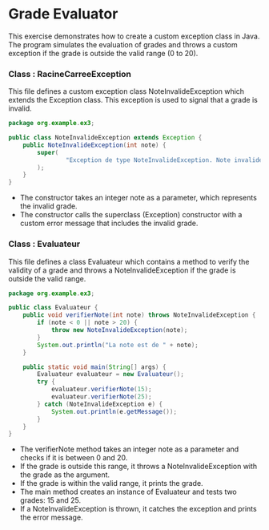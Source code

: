# Grade Evaluator

This exercise demonstrates how to create a custom exception class in Java. The program simulates the evaluation of
grades and throws a custom exception if the grade is outside the valid range (0 to 20).

### Class : RacineCarreeException

This file defines a custom exception class NoteInvalideException which extends the Exception class. This exception is
used to signal that a grade is invalid.

```java
package org.example.ex3;

public class NoteInvalideException extends Exception {
    public NoteInvalideException(int note) {
        super(
                "Exception de type NoteInvalideException. Note invalide : " + note
        );
    }
}
```

- The constructor takes an integer note as a parameter, which represents the invalid grade.
- The constructor calls the superclass (Exception) constructor with a custom error message that includes the invalid
  grade.

### Class : Evaluateur

This file defines a class Evaluateur which contains a method to verify the validity of a grade and throws a
NoteInvalideException if the grade is outside the valid range.

```java
package org.example.ex3;

public class Evaluateur {
    public void verifierNote(int note) throws NoteInvalideException {
        if (note < 0 || note > 20) {
            throw new NoteInvalideException(note);
        }
        System.out.println("La note est de " + note);
    }

    public static void main(String[] args) {
        Evaluateur evaluateur = new Evaluateur();
        try {
            evaluateur.verifierNote(15);
            evaluateur.verifierNote(25);
        } catch (NoteInvalideException e) {
            System.out.println(e.getMessage());
        }
    }
}
```

- The verifierNote method takes an integer note as a parameter and checks if it is between 0 and 20.
- If the grade is outside this range, it throws a NoteInvalideException with the grade as the argument.
- If the grade is within the valid range, it prints the grade.
- The main method creates an instance of Evaluateur and tests two grades: 15 and 25.
- If a NoteInvalideException is thrown, it catches the exception and prints the error message.